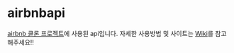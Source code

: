 # airbnbapi
[airbnb 클론 프로젝트](https://github.com/jeongnaehyeok/airbnb_clone)에 사용된 api입니다.
자세한 사용방법 및 사이트는 [Wiki](https://github.com/jeongnaehyeok/airbnbapi/wiki/API-Document)를 참고해주세요!!
